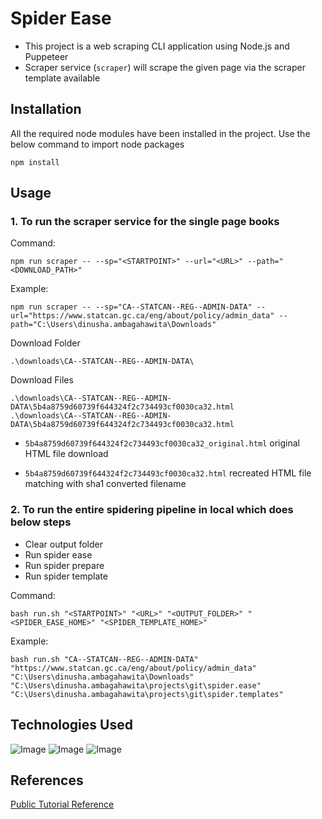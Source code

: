 # Spider Ease
- This project is a web scraping CLI application using Node.js and Puppeteer
- Scraper service (`scraper`) will scrape the given page via the scraper template available

## Installation
All the required node modules have been installed in the project. Use the below command to import node packages

```
npm install
```

## Usage

### 1. To run the scraper service for the single page books

Command:
```
npm run scraper -- --sp="<STARTPOINT>" --url="<URL>" --path="<DOWNLOAD_PATH>"
```

Example:
```
npm run scraper -- --sp="CA--STATCAN--REG--ADMIN-DATA" --url="https://www.statcan.gc.ca/eng/about/policy/admin_data" --path="C:\Users\dinusha.ambagahawita\Downloads"
```

Download Folder
```
.\downloads\CA--STATCAN--REG--ADMIN-DATA\
```

Download Files
```
.\downloads\CA--STATCAN--REG--ADMIN-DATA\5b4a8759d60739f644324f2c734493cf0030ca32.html
.\downloads\CA--STATCAN--REG--ADMIN-DATA\5b4a8759d60739f644324f2c734493cf0030ca32.html
```

- `5b4a8759d60739f644324f2c734493cf0030ca32_original.html` original HTML file download

- `5b4a8759d60739f644324f2c734493cf0030ca32.html` recreated HTML file matching with sha1 converted filename

### 2. To run the entire spidering pipeline in local which does below steps
- Clear output folder
- Run spider ease
- Run spider prepare
- Run spider template

Command:
```
bash run.sh "<STARTPOINT>" "<URL>" "<OUTPUT_FOLDER>" "<SPIDER_EASE_HOME>" "<SPIDER_TEMPLATE_HOME>"
```

Example:
```
bash run.sh "CA--STATCAN--REG--ADMIN-DATA" "https://www.statcan.gc.ca/eng/about/policy/admin_data" "C:\Users\dinusha.ambagahawita\Downloads" "C:\Users\dinusha.ambagahawita\projects\git\spider.ease" "C:\Users\dinusha.ambagahawita\projects\git\spider.templates"
```

## Technologies Used
![Image](https://static.javatpoint.com/images/javascript/javascript_logo.png)
![Image](https://user-images.githubusercontent.com/10379601/29446482-04f7036a-841f-11e7-9872-91d1fc2ea683.png)
![Image](https://miro.medium.com/max/600/1*AJTB4eViV7eQeOC9uUGABw.png)

## References
[Public Tutorial Reference](https://www.digitalocean.com/community/tutorials/how-to-scrape-a-website-using-node-js-and-puppeteer)